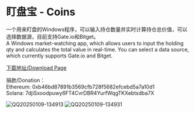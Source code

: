 # 盯盘宝 - Coins
一个用来盯盘的Windows程序，可以输入持仓数量并实时计算持仓总价值，可以选择数据源，目前支持Gate.io和Bitget。
<br>
A Windows market-watching app, which allows users to input the holding qty and calculates the total value in real-time. You can select a data source, which currently supports Gate.io and Bitget.

[下载地址/Download Page](https://github.com/fts11259375/coins/releases)

捐款/Donation：
<br>
Ethereum: 0xb46bd87891b3569cfb728f5682efcebd5a7a10d1
<br>
Solana: 7djiSxoodpuwy6FT4CvrDBR4YurfWqgTKXebtsdba7X


![QQ20250109-134913](https://github.com/user-attachments/assets/1f7c8bc2-7537-4fa6-962c-0db51a268615)
![QQ20250109-134931](https://github.com/user-attachments/assets/9f3d0f93-32eb-43c0-b75e-e03ec0359374)
